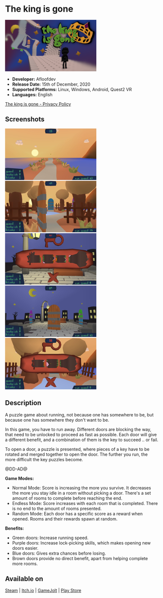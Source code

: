 # The king is gone

![The king is gone icon](/images/the_king_is_gone-stable-cover.png "The king is gone cover")

* **Developer:** Afloofdev
* **Release Date:** 15th of December, 2020
* **Supported Platforms:** Linux, Windows, Android, Quest2 VR
* **Languages:** English

<a class="button" href="/privacy_policy/games/">The king is gone - Privacy Policy</a>

## Screenshots

![The king is gone screenshot 1](/images/the_king_is_gone-screenshot-1.png "Screenshot 1")
![The king is gone screenshot 2](/images/the_king_is_gone-screenshot-2.png "Screenshot 2")
![The king is gone screenshot 3](/images/the_king_is_gone-screenshot-3.png "Screenshot 3")
![The king is gone screenshot 4](/images/the_king_is_gone-screenshot-4.png "Screenshot 4")
![The king is gone screenshot 5](/images/the_king_is_gone-screenshot-5.png "Screenshot 5")

## Description

A puzzle game about running, not because one has somewhere to be, but because one has somewhere they don't want to be.

In this game, you have to run away. Different doors are blocking the way, that need to be unlocked to proceed as fast as possible. Each door will give a different benefit, and a combination of them is the key to succeed .. or fail.

To open a door, a puzzle is presented, where pieces of a key have to be rotated and merged together to open the door. The further you run, the more difficult the key puzzles become.

@DD-AD@

**Game Modes:**

* Normal Mode: Score is increasing the more you survive. It decreases the more you stay idle in a room without picking a door. There's a set amount of rooms to complete before reaching the end.
* Endless Mode: Score increases with each room that is completed. There is no end to the amount of rooms presented.
* Random Mode: Each door has a specific score as a reward when opened. Rooms and their rewards spawn at random.

**Benefits:**

* Green doors: Increase running speed.
* Purple doors: Increase lock-picking skills, which makes opening new doors easier.
* Blue doors: Gives extra chances before losing.
* Brown doors provide no direct benefit, apart from helping complete more rooms.

## Available on

<a class="button" href="https://store.steampowered.com/app/1468820/">Steam</a> |
<a class="button" href="https://darkdimension.itch.io/the-king-is-gone">Itch.io</a> |
<a class="button" href="https://gamejolt.com/games/the-king-is-gone/518056">GameJolt</a> |
<a class="button" href="https://play.google.com/store/apps/details?id=org.darkdimension.the_king_is_gone">Play Store</a>
